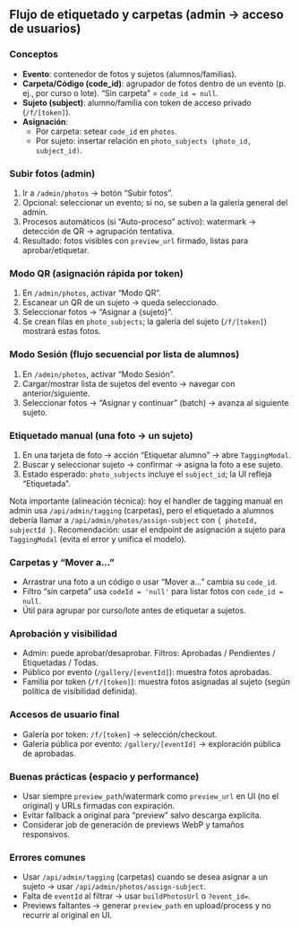 ## Flujo de etiquetado y carpetas (admin → acceso de usuarios)

### Conceptos
- **Evento**: contenedor de fotos y sujetos (alumnos/familias).
- **Carpeta/Código (code_id)**: agrupador de fotos dentro de un evento (p. ej., por curso o lote). “Sin carpeta” = `code_id = null`.
- **Sujeto (subject)**: alumno/familia con token de acceso privado (`/f/[token]`).
- **Asignación**:
  - Por carpeta: setear `code_id` en `photos`.
  - Por sujeto: insertar relación en `photo_subjects (photo_id, subject_id)`.

### Subir fotos (admin)
1) Ir a `/admin/photos` → botón “Subir fotos”.
2) Opcional: seleccionar un evento; si no, se suben a la galería general del admin.
3) Procesos automáticos (si “Auto-proceso” activo): watermark → detección de QR → agrupación tentativa.
4) Resultado: fotos visibles con `preview_url` firmado, listas para aprobar/etiquetar.

### Modo QR (asignación rápida por token)
1) En `/admin/photos`, activar “Modo QR”.
2) Escanear un QR de un sujeto → queda seleccionado.
3) Seleccionar fotos → “Asignar a {sujeto}”.
4) Se crean filas en `photo_subjects`; la galería del sujeto (`/f/[token]`) mostrará estas fotos.

### Modo Sesión (flujo secuencial por lista de alumnos)
1) En `/admin/photos`, activar “Modo Sesión”.
2) Cargar/mostrar lista de sujetos del evento → navegar con anterior/siguiente.
3) Seleccionar fotos → “Asignar y continuar” (batch) → avanza al siguiente sujeto.

### Etiquetado manual (una foto → un sujeto)
1) En una tarjeta de foto → acción “Etiquetar alumno” → abre `TaggingModal`.
2) Buscar y seleccionar sujeto → confirmar → asigna la foto a ese sujeto.
3) Estado esperado: `photo_subjects` incluye el `subject_id`; la UI refleja “Etiquetada”.

Nota importante (alineación técnica): hoy el handler de tagging manual en admin usa `/api/admin/tagging` (carpetas), pero el etiquetado a alumnos debería llamar a `/api/admin/photos/assign-subject` con `{ photoId, subjectId }`. Recomendación: usar el endpoint de asignación a sujeto para `TaggingModal` (evita el error y unifica el modelo).

### Carpetas y “Mover a…”
- Arrastrar una foto a un código o usar “Mover a…” cambia su `code_id`.
- Filtro “sin carpeta” usa `codeId = 'null'` para listar fotos con `code_id = null`.
- Útil para agrupar por curso/lote antes de etiquetar a sujetos.

### Aprobación y visibilidad
- Admin: puede aprobar/desaprobar. Filtros: Aprobadas / Pendientes / Etiquetadas / Todas.
- Público por evento (`/gallery/[eventId]`): muestra fotos aprobadas.
- Familia por token (`/f/[token]`): muestra fotos asignadas al sujeto (según política de visibilidad definida).

### Accesos de usuario final
- Galería por token: `/f/[token]` → selección/checkout.
- Galería pública por evento: `/gallery/[eventId]` → exploración pública de aprobadas.

### Buenas prácticas (espacio y performance)
- Usar siempre `preview_path`/watermark como `preview_url` en UI (no el original) y URLs firmadas con expiración.
- Evitar fallback a original para “preview” salvo descarga explícita.
- Considerar job de generación de previews WebP y tamaños responsivos.

### Errores comunes
- Usar `/api/admin/tagging` (carpetas) cuando se desea asignar a un sujeto → usar `/api/admin/photos/assign-subject`.
- Falta de `eventId` al filtrar → usar `buildPhotosUrl` o `?event_id=`.
- Previews faltantes → generar `preview_path` en upload/process y no recurrir al original en UI.


